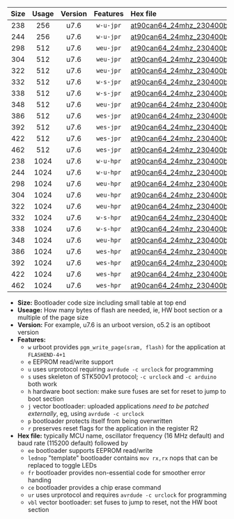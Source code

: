 |Size|Usage|Version|Features|Hex file|
|:-:|:-:|:-:|:-:|:--|
|238|256|u7.6|`w-u-jpr`|[at90can64_24mhz_230400bps_ur_vbl.hex](https://raw.githubusercontent.com/stefanrueger/urboot/main/bootloaders/at90can64/fcpu_24mhz/230400_bps/at90can64_24mhz_230400bps_ur_vbl.hex)|
|244|256|u7.6|`w-u-jpr`|[at90can64_24mhz_230400bps_lednop_ur_vbl.hex](https://raw.githubusercontent.com/stefanrueger/urboot/main/bootloaders/at90can64/fcpu_24mhz/230400_bps/at90can64_24mhz_230400bps_lednop_ur_vbl.hex)|
|298|512|u7.6|`weu-jpr`|[at90can64_24mhz_230400bps_ee_ur_vbl.hex](https://raw.githubusercontent.com/stefanrueger/urboot/main/bootloaders/at90can64/fcpu_24mhz/230400_bps/at90can64_24mhz_230400bps_ee_ur_vbl.hex)|
|304|512|u7.6|`weu-jpr`|[at90can64_24mhz_230400bps_ee_lednop_ur_vbl.hex](https://raw.githubusercontent.com/stefanrueger/urboot/main/bootloaders/at90can64/fcpu_24mhz/230400_bps/at90can64_24mhz_230400bps_ee_lednop_ur_vbl.hex)|
|322|512|u7.6|`weu-jpr`|[at90can64_24mhz_230400bps_ee_lednop_fr_ur_vbl.hex](https://raw.githubusercontent.com/stefanrueger/urboot/main/bootloaders/at90can64/fcpu_24mhz/230400_bps/at90can64_24mhz_230400bps_ee_lednop_fr_ur_vbl.hex)|
|332|512|u7.6|`w-s-jpr`|[at90can64_24mhz_230400bps_vbl.hex](https://raw.githubusercontent.com/stefanrueger/urboot/main/bootloaders/at90can64/fcpu_24mhz/230400_bps/at90can64_24mhz_230400bps_vbl.hex)|
|338|512|u7.6|`w-s-jpr`|[at90can64_24mhz_230400bps_lednop_vbl.hex](https://raw.githubusercontent.com/stefanrueger/urboot/main/bootloaders/at90can64/fcpu_24mhz/230400_bps/at90can64_24mhz_230400bps_lednop_vbl.hex)|
|348|512|u7.6|`weu-jpr`|[at90can64_24mhz_230400bps_ee_lednop_fr_ce_ur_vbl.hex](https://raw.githubusercontent.com/stefanrueger/urboot/main/bootloaders/at90can64/fcpu_24mhz/230400_bps/at90can64_24mhz_230400bps_ee_lednop_fr_ce_ur_vbl.hex)|
|386|512|u7.6|`wes-jpr`|[at90can64_24mhz_230400bps_ee_vbl.hex](https://raw.githubusercontent.com/stefanrueger/urboot/main/bootloaders/at90can64/fcpu_24mhz/230400_bps/at90can64_24mhz_230400bps_ee_vbl.hex)|
|392|512|u7.6|`wes-jpr`|[at90can64_24mhz_230400bps_ee_lednop_vbl.hex](https://raw.githubusercontent.com/stefanrueger/urboot/main/bootloaders/at90can64/fcpu_24mhz/230400_bps/at90can64_24mhz_230400bps_ee_lednop_vbl.hex)|
|422|512|u7.6|`wes-jpr`|[at90can64_24mhz_230400bps_ee_lednop_fr_vbl.hex](https://raw.githubusercontent.com/stefanrueger/urboot/main/bootloaders/at90can64/fcpu_24mhz/230400_bps/at90can64_24mhz_230400bps_ee_lednop_fr_vbl.hex)|
|462|512|u7.6|`wes-jpr`|[at90can64_24mhz_230400bps_ee_lednop_fr_ce_vbl.hex](https://raw.githubusercontent.com/stefanrueger/urboot/main/bootloaders/at90can64/fcpu_24mhz/230400_bps/at90can64_24mhz_230400bps_ee_lednop_fr_ce_vbl.hex)|
|238|1024|u7.6|`w-u-hpr`|[at90can64_24mhz_230400bps_ur.hex](https://raw.githubusercontent.com/stefanrueger/urboot/main/bootloaders/at90can64/fcpu_24mhz/230400_bps/at90can64_24mhz_230400bps_ur.hex)|
|244|1024|u7.6|`w-u-hpr`|[at90can64_24mhz_230400bps_lednop_ur.hex](https://raw.githubusercontent.com/stefanrueger/urboot/main/bootloaders/at90can64/fcpu_24mhz/230400_bps/at90can64_24mhz_230400bps_lednop_ur.hex)|
|298|1024|u7.6|`weu-hpr`|[at90can64_24mhz_230400bps_ee_ur.hex](https://raw.githubusercontent.com/stefanrueger/urboot/main/bootloaders/at90can64/fcpu_24mhz/230400_bps/at90can64_24mhz_230400bps_ee_ur.hex)|
|304|1024|u7.6|`weu-hpr`|[at90can64_24mhz_230400bps_ee_lednop_ur.hex](https://raw.githubusercontent.com/stefanrueger/urboot/main/bootloaders/at90can64/fcpu_24mhz/230400_bps/at90can64_24mhz_230400bps_ee_lednop_ur.hex)|
|322|1024|u7.6|`weu-hpr`|[at90can64_24mhz_230400bps_ee_lednop_fr_ur.hex](https://raw.githubusercontent.com/stefanrueger/urboot/main/bootloaders/at90can64/fcpu_24mhz/230400_bps/at90can64_24mhz_230400bps_ee_lednop_fr_ur.hex)|
|332|1024|u7.6|`w-s-hpr`|[at90can64_24mhz_230400bps.hex](https://raw.githubusercontent.com/stefanrueger/urboot/main/bootloaders/at90can64/fcpu_24mhz/230400_bps/at90can64_24mhz_230400bps.hex)|
|338|1024|u7.6|`w-s-hpr`|[at90can64_24mhz_230400bps_lednop.hex](https://raw.githubusercontent.com/stefanrueger/urboot/main/bootloaders/at90can64/fcpu_24mhz/230400_bps/at90can64_24mhz_230400bps_lednop.hex)|
|348|1024|u7.6|`weu-hpr`|[at90can64_24mhz_230400bps_ee_lednop_fr_ce_ur.hex](https://raw.githubusercontent.com/stefanrueger/urboot/main/bootloaders/at90can64/fcpu_24mhz/230400_bps/at90can64_24mhz_230400bps_ee_lednop_fr_ce_ur.hex)|
|386|1024|u7.6|`wes-hpr`|[at90can64_24mhz_230400bps_ee.hex](https://raw.githubusercontent.com/stefanrueger/urboot/main/bootloaders/at90can64/fcpu_24mhz/230400_bps/at90can64_24mhz_230400bps_ee.hex)|
|392|1024|u7.6|`wes-hpr`|[at90can64_24mhz_230400bps_ee_lednop.hex](https://raw.githubusercontent.com/stefanrueger/urboot/main/bootloaders/at90can64/fcpu_24mhz/230400_bps/at90can64_24mhz_230400bps_ee_lednop.hex)|
|422|1024|u7.6|`wes-hpr`|[at90can64_24mhz_230400bps_ee_lednop_fr.hex](https://raw.githubusercontent.com/stefanrueger/urboot/main/bootloaders/at90can64/fcpu_24mhz/230400_bps/at90can64_24mhz_230400bps_ee_lednop_fr.hex)|
|462|1024|u7.6|`wes-hpr`|[at90can64_24mhz_230400bps_ee_lednop_fr_ce.hex](https://raw.githubusercontent.com/stefanrueger/urboot/main/bootloaders/at90can64/fcpu_24mhz/230400_bps/at90can64_24mhz_230400bps_ee_lednop_fr_ce.hex)|

- **Size:** Bootloader code size including small table at top end
- **Useage:** How many bytes of flash are needed, ie, HW boot section or a multiple of the page size
- **Version:** For example, u7.6 is an urboot version, o5.2 is an optiboot version
- **Features:**
  + `w` urboot provides `pgm_write_page(sram, flash)` for the application at `FLASHEND-4+1`
  + `e` EEPROM read/write support
  + `u` uses urprotocol requiring `avrdude -c urclock` for programming
  + `s` uses skeleton of STK500v1 protocol; `-c urclock` and `-c arduino` both work
  + `h` hardware boot section: make sure fuses are set for reset to jump to boot section
  + `j` vector bootloader: uploaded applications *need to be patched externally*, eg, using `avrdude -c urclock`
  + `p` bootloader protects itself from being overwritten
  + `r` preserves reset flags for the application in the register R2
- **Hex file:** typically MCU name, oscillator frequency (16 MHz default) and baud rate (115200 default) followed by
  + `ee` bootloader supports EEPROM read/write
  + `lednop` "template" bootloader contains `mov rx,rx` nops that can be replaced to toggle LEDs
  + `fr` bootloader provides non-essential code for smoother error handing
  + `ce` bootloader provides a chip erase command
  + `ur` uses urprotocol and requires `avrdude -c urclock` for programming
  + `vbl` vector bootloader: set fuses to jump to reset, not the HW boot section
